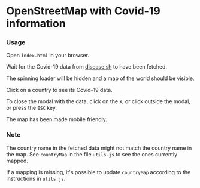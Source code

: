 # OpenStreetMap with Covid-19 information

### Usage
Open `index.html` in your browser.

Wait for the Covid-19 data from [disease.sh](https://disease.sh/v3/covid-19/countries) to have been fetched.

The spinning loader will be hidden and a map of the world should be visible.

Click on a country to see its Covid-19 data.

To close the modal with the data, click on the `X`, or click outside the modal, or press the `ESC` key.

The map has been made mobile friendly.

### Note
The country name in the fetched data might not match the country name in the map. See `countryMap` in the file `utils.js` to see the ones currently mapped.

If a mapping is missing, it's possible to update `countryMap` according to the instructions in `utils.js`.
